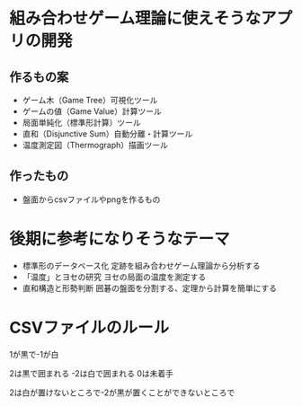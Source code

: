 # 組み合わせゲーム理論に使えそうなアプリの開発


## 作るもの案
- ゲーム木（Game Tree）可視化ツール
-  ゲームの値（Game Value）計算ツール
- 局面単純化（標準形計算）ツール
- 直和（Disjunctive Sum）自動分離・計算ツール
- 温度測定図（Thermograph）描画ツール


## 作ったもの
- 盤面からcsvファイルやpngを作るもの



# 後期に参考になりそうなテーマ
-  標準形のデータベース化
定跡を組み合わせゲーム理論から分析する
- 「温度」とヨセの研究
ヨセの局面の温度を測定する
-  直和構造と形勢判断
囲碁の盤面を分割する、定理から計算を簡単にする



# CSVファイルのルール
1が黒で-1が白

2は黒で囲まれる
-2は白で囲まれる
0は未着手

2は白が置けないところで-2が黒が置くことができないところで